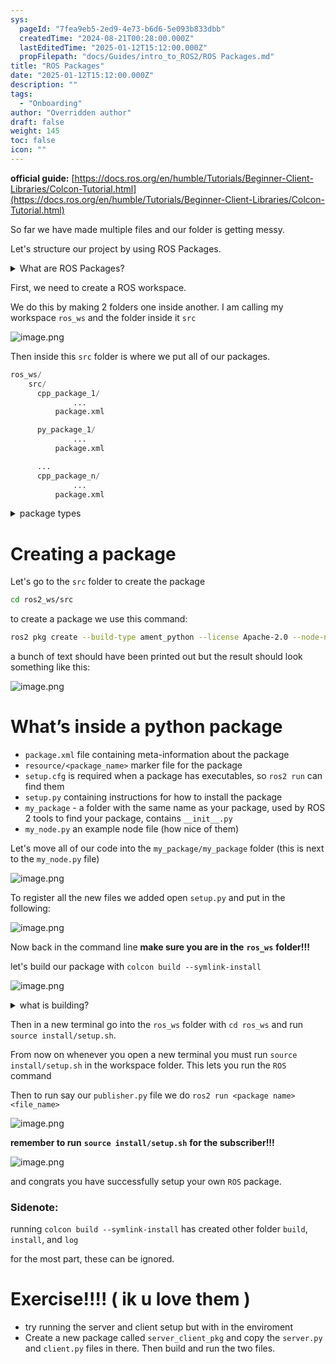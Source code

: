 ```yaml
---
sys:
  pageId: "7fea9eb5-2ed9-4e73-b6d6-5e093b833dbb"
  createdTime: "2024-08-21T00:28:00.000Z"
  lastEditedTime: "2025-01-12T15:12:00.000Z"
  propFilepath: "docs/Guides/intro_to_ROS2/ROS Packages.md"
title: "ROS Packages"
date: "2025-01-12T15:12:00.000Z"
description: ""
tags:
  - "Onboarding"
author: "Overridden author"
draft: false
weight: 145
toc: false
icon: ""
---
```


**official guide:** [https://docs.ros.org/en/humble/Tutorials/Beginner-Client-Libraries/Colcon-Tutorial.html](https://docs.ros.org/en/humble/Tutorials/Beginner-Client-Libraries/Colcon-Tutorial.html)

So far we have made multiple files and our folder is getting messy.

Let's structure our project by using ROS Packages.

<details>

<summary>What are ROS Packages?</summary>

ROS Packages are, as the name implies, packages of code that are highly sharable between ROS developers.

They consist of a folder, `package.xml` file, and source code

```python
      cpp_package_1/
		      ... imagine much code files here ..
          package.xml
```

</details>

First, we need to create a ROS workspace.

We do this by making 2 folders one inside another. I am calling my workspace `ros_ws` and the folder inside it `src`

![image.png](https://prod-files-secure.s3.us-west-2.amazonaws.com/d518164a-d88e-44d1-a4ee-3adb3bd8bce0/70706947-fd18-4537-a67b-e12946812d31/image.png?X-Amz-Algorithm=AWS4-HMAC-SHA256&X-Amz-Content-Sha256=UNSIGNED-PAYLOAD&X-Amz-Credential=ASIAZI2LB4662IOPSZN2%2F20250309%2Fus-west-2%2Fs3%2Faws4_request&X-Amz-Date=20250309T160725Z&X-Amz-Expires=3600&X-Amz-Security-Token=IQoJb3JpZ2luX2VjECwaCXVzLXdlc3QtMiJIMEYCIQDaGUDG4I1rFTNOTCDR%2Bqguz6hnGCUYgYEiWe8jcbQldQIhAKJDhljbHEUnxTLJFPj6Du7Gc3GMEmai1Fv4KwCkz11dKv8DCHUQABoMNjM3NDIzMTgzODA1Igy3yvTwn7%2FuAPMQ7%2FAq3ANkm66QEDtMijr75uqlieU8wI%2B3DYpb2AdFIpSZ%2BhM8Jc4x7kW5fmrUcrr4L%2Fjc71%2FL9F9lo9RbW1K3hOYdSv%2B5%2ByJyIPRjwq4nneWwY72jFKt9zWO0KoklAhHMEDd11DTxEw8Kjneb%2Fce7AjV2Cp%2Bs9dHxT3E3%2B9SYqylx8Ka8QnM8apvgtiij88WRePrMJ5v0aBJJ7N1S8Z47nGNqhCCIFRwcEB9fLpaWvA3eMbGw6Wq8QDIlfeQWNIkCbq0Tf0pkOm0MH1U%2BTdFKo4roPtW1DXQBhrU9Nys6UqJ%2BucD4wCC4HP02SKrFPXq8%2BBgV3nhmoIp0RI0m%2B00CximaTtEhiPepeapgtCiep2p8sM%2BfeI32Nb511BGuizwIvy5ZQP5YuLgjEr8QXsUL7%2BFUQYo7wkprV0cLnCFQMvXOh8DSMOqLJakhQDpUmTLHos52CA6ozGeBmBB1ohqy%2F%2BTdjP8XH5qoVxhc%2F1Zx2pmkxKqzL1%2FHjTi5SI69U2qBJ%2BuuL%2FbvlxFo4QdMhzkaRRYmBbnrLv0wM5Ul5sDdaqrGuBhIJxb0Nc6AMVJf13p8ELXKLqe29w1XKFLVgOoM%2F1gq1Z1jEFZL7G0IacJ%2BXxCwir5Y4kDfZyBdFLc%2BmlQsXjD5hra%2BBjqkAQJXpZx6N0nSh5m7ZENFmXLk085nooR%2FSfPUQQaQP%2BadHS8drVEsHrHfbwtuqvu3ylvNCkhZ2T4lVrmvrH%2FRKUHUQ3iFIND4x1lrjPV8h5HVwU1ZP4q9EBt1O6uZdZcpdRiRIiWsCWmF4DHXyIfqmqLWXPey3GfbhJgba2HUZFBvqbxvNdgLcSS7P133rqhEh%2BzaK8P%2FQ%2F9RCLv6qt2OjfnJwfrV&X-Amz-Signature=9ca13c0efec826ee8c1c3c635dac15ebbe3e5f5922a9175459d1ea1c49d36bf0&X-Amz-SignedHeaders=host&x-id=GetObject)

Then inside this `src` folder is where we put all of our packages.

```python
ros_ws/
    src/
      cpp_package_1/
		      ...
          package.xml

      py_package_1/
		      ...
          package.xml

      ...
      cpp_package_n/
		      ...
          package.xml

```

<details>

<summary>package types</summary>

packages can be either `C++` or python.

the intern file structure is different for each but for this guide we will stick to creating python packages

</details>

# Creating a package

Let's go to the `src` folder to create the package

```bash
cd ros2_ws/src
```

to create a package we use this command:

```bash
ros2 pkg create --build-type ament_python --license Apache-2.0 --node-name my_node my_package
```

a bunch of text should have been printed out but the result should look something like this:

![image.png](https://prod-files-secure.s3.us-west-2.amazonaws.com/d518164a-d88e-44d1-a4ee-3adb3bd8bce0/e6cf1e3f-8512-4a3e-b131-079f800bf3e8/image.png?X-Amz-Algorithm=AWS4-HMAC-SHA256&X-Amz-Content-Sha256=UNSIGNED-PAYLOAD&X-Amz-Credential=ASIAZI2LB4662IOPSZN2%2F20250309%2Fus-west-2%2Fs3%2Faws4_request&X-Amz-Date=20250309T160725Z&X-Amz-Expires=3600&X-Amz-Security-Token=IQoJb3JpZ2luX2VjECwaCXVzLXdlc3QtMiJIMEYCIQDaGUDG4I1rFTNOTCDR%2Bqguz6hnGCUYgYEiWe8jcbQldQIhAKJDhljbHEUnxTLJFPj6Du7Gc3GMEmai1Fv4KwCkz11dKv8DCHUQABoMNjM3NDIzMTgzODA1Igy3yvTwn7%2FuAPMQ7%2FAq3ANkm66QEDtMijr75uqlieU8wI%2B3DYpb2AdFIpSZ%2BhM8Jc4x7kW5fmrUcrr4L%2Fjc71%2FL9F9lo9RbW1K3hOYdSv%2B5%2ByJyIPRjwq4nneWwY72jFKt9zWO0KoklAhHMEDd11DTxEw8Kjneb%2Fce7AjV2Cp%2Bs9dHxT3E3%2B9SYqylx8Ka8QnM8apvgtiij88WRePrMJ5v0aBJJ7N1S8Z47nGNqhCCIFRwcEB9fLpaWvA3eMbGw6Wq8QDIlfeQWNIkCbq0Tf0pkOm0MH1U%2BTdFKo4roPtW1DXQBhrU9Nys6UqJ%2BucD4wCC4HP02SKrFPXq8%2BBgV3nhmoIp0RI0m%2B00CximaTtEhiPepeapgtCiep2p8sM%2BfeI32Nb511BGuizwIvy5ZQP5YuLgjEr8QXsUL7%2BFUQYo7wkprV0cLnCFQMvXOh8DSMOqLJakhQDpUmTLHos52CA6ozGeBmBB1ohqy%2F%2BTdjP8XH5qoVxhc%2F1Zx2pmkxKqzL1%2FHjTi5SI69U2qBJ%2BuuL%2FbvlxFo4QdMhzkaRRYmBbnrLv0wM5Ul5sDdaqrGuBhIJxb0Nc6AMVJf13p8ELXKLqe29w1XKFLVgOoM%2F1gq1Z1jEFZL7G0IacJ%2BXxCwir5Y4kDfZyBdFLc%2BmlQsXjD5hra%2BBjqkAQJXpZx6N0nSh5m7ZENFmXLk085nooR%2FSfPUQQaQP%2BadHS8drVEsHrHfbwtuqvu3ylvNCkhZ2T4lVrmvrH%2FRKUHUQ3iFIND4x1lrjPV8h5HVwU1ZP4q9EBt1O6uZdZcpdRiRIiWsCWmF4DHXyIfqmqLWXPey3GfbhJgba2HUZFBvqbxvNdgLcSS7P133rqhEh%2BzaK8P%2FQ%2F9RCLv6qt2OjfnJwfrV&X-Amz-Signature=8efabf34f845c823fc2c8222de452f936f4c5afcdcd099abfc4a079b7ce00ef2&X-Amz-SignedHeaders=host&x-id=GetObject)

# What’s inside a python package

- `package.xml` file containing meta-information about the package
- `resource/<package_name>` marker file for the package
- `setup.cfg` is required when a package has executables, so `ros2 run` can find them
- `setup.py` containing instructions for how to install the package
- `my_package` - a folder with the same name as your package, used by ROS 2 tools to find your package, contains `__init__.py`
- `my_node.py` an example node file (how nice of them)

Let's move all of our code into the `my_package/my_package` folder (this is next to the `my_node.py` file)

![image.png](https://prod-files-secure.s3.us-west-2.amazonaws.com/d518164a-d88e-44d1-a4ee-3adb3bd8bce0/9ce58f11-0da9-4d3e-b86d-506a9685d378/image.png?X-Amz-Algorithm=AWS4-HMAC-SHA256&X-Amz-Content-Sha256=UNSIGNED-PAYLOAD&X-Amz-Credential=ASIAZI2LB4662IOPSZN2%2F20250309%2Fus-west-2%2Fs3%2Faws4_request&X-Amz-Date=20250309T160725Z&X-Amz-Expires=3600&X-Amz-Security-Token=IQoJb3JpZ2luX2VjECwaCXVzLXdlc3QtMiJIMEYCIQDaGUDG4I1rFTNOTCDR%2Bqguz6hnGCUYgYEiWe8jcbQldQIhAKJDhljbHEUnxTLJFPj6Du7Gc3GMEmai1Fv4KwCkz11dKv8DCHUQABoMNjM3NDIzMTgzODA1Igy3yvTwn7%2FuAPMQ7%2FAq3ANkm66QEDtMijr75uqlieU8wI%2B3DYpb2AdFIpSZ%2BhM8Jc4x7kW5fmrUcrr4L%2Fjc71%2FL9F9lo9RbW1K3hOYdSv%2B5%2ByJyIPRjwq4nneWwY72jFKt9zWO0KoklAhHMEDd11DTxEw8Kjneb%2Fce7AjV2Cp%2Bs9dHxT3E3%2B9SYqylx8Ka8QnM8apvgtiij88WRePrMJ5v0aBJJ7N1S8Z47nGNqhCCIFRwcEB9fLpaWvA3eMbGw6Wq8QDIlfeQWNIkCbq0Tf0pkOm0MH1U%2BTdFKo4roPtW1DXQBhrU9Nys6UqJ%2BucD4wCC4HP02SKrFPXq8%2BBgV3nhmoIp0RI0m%2B00CximaTtEhiPepeapgtCiep2p8sM%2BfeI32Nb511BGuizwIvy5ZQP5YuLgjEr8QXsUL7%2BFUQYo7wkprV0cLnCFQMvXOh8DSMOqLJakhQDpUmTLHos52CA6ozGeBmBB1ohqy%2F%2BTdjP8XH5qoVxhc%2F1Zx2pmkxKqzL1%2FHjTi5SI69U2qBJ%2BuuL%2FbvlxFo4QdMhzkaRRYmBbnrLv0wM5Ul5sDdaqrGuBhIJxb0Nc6AMVJf13p8ELXKLqe29w1XKFLVgOoM%2F1gq1Z1jEFZL7G0IacJ%2BXxCwir5Y4kDfZyBdFLc%2BmlQsXjD5hra%2BBjqkAQJXpZx6N0nSh5m7ZENFmXLk085nooR%2FSfPUQQaQP%2BadHS8drVEsHrHfbwtuqvu3ylvNCkhZ2T4lVrmvrH%2FRKUHUQ3iFIND4x1lrjPV8h5HVwU1ZP4q9EBt1O6uZdZcpdRiRIiWsCWmF4DHXyIfqmqLWXPey3GfbhJgba2HUZFBvqbxvNdgLcSS7P133rqhEh%2BzaK8P%2FQ%2F9RCLv6qt2OjfnJwfrV&X-Amz-Signature=6ec675ccf9d986a869ad84b30643c45d5444a2a5abb7edc132b0c148540cca3f&X-Amz-SignedHeaders=host&x-id=GetObject)

To register all the new files we added open `setup.py` and put in the following:

![image.png](https://prod-files-secure.s3.us-west-2.amazonaws.com/d518164a-d88e-44d1-a4ee-3adb3bd8bce0/1cd7c262-4cae-4496-9d75-c178537d24a2/image.png?X-Amz-Algorithm=AWS4-HMAC-SHA256&X-Amz-Content-Sha256=UNSIGNED-PAYLOAD&X-Amz-Credential=ASIAZI2LB4662IOPSZN2%2F20250309%2Fus-west-2%2Fs3%2Faws4_request&X-Amz-Date=20250309T160725Z&X-Amz-Expires=3600&X-Amz-Security-Token=IQoJb3JpZ2luX2VjECwaCXVzLXdlc3QtMiJIMEYCIQDaGUDG4I1rFTNOTCDR%2Bqguz6hnGCUYgYEiWe8jcbQldQIhAKJDhljbHEUnxTLJFPj6Du7Gc3GMEmai1Fv4KwCkz11dKv8DCHUQABoMNjM3NDIzMTgzODA1Igy3yvTwn7%2FuAPMQ7%2FAq3ANkm66QEDtMijr75uqlieU8wI%2B3DYpb2AdFIpSZ%2BhM8Jc4x7kW5fmrUcrr4L%2Fjc71%2FL9F9lo9RbW1K3hOYdSv%2B5%2ByJyIPRjwq4nneWwY72jFKt9zWO0KoklAhHMEDd11DTxEw8Kjneb%2Fce7AjV2Cp%2Bs9dHxT3E3%2B9SYqylx8Ka8QnM8apvgtiij88WRePrMJ5v0aBJJ7N1S8Z47nGNqhCCIFRwcEB9fLpaWvA3eMbGw6Wq8QDIlfeQWNIkCbq0Tf0pkOm0MH1U%2BTdFKo4roPtW1DXQBhrU9Nys6UqJ%2BucD4wCC4HP02SKrFPXq8%2BBgV3nhmoIp0RI0m%2B00CximaTtEhiPepeapgtCiep2p8sM%2BfeI32Nb511BGuizwIvy5ZQP5YuLgjEr8QXsUL7%2BFUQYo7wkprV0cLnCFQMvXOh8DSMOqLJakhQDpUmTLHos52CA6ozGeBmBB1ohqy%2F%2BTdjP8XH5qoVxhc%2F1Zx2pmkxKqzL1%2FHjTi5SI69U2qBJ%2BuuL%2FbvlxFo4QdMhzkaRRYmBbnrLv0wM5Ul5sDdaqrGuBhIJxb0Nc6AMVJf13p8ELXKLqe29w1XKFLVgOoM%2F1gq1Z1jEFZL7G0IacJ%2BXxCwir5Y4kDfZyBdFLc%2BmlQsXjD5hra%2BBjqkAQJXpZx6N0nSh5m7ZENFmXLk085nooR%2FSfPUQQaQP%2BadHS8drVEsHrHfbwtuqvu3ylvNCkhZ2T4lVrmvrH%2FRKUHUQ3iFIND4x1lrjPV8h5HVwU1ZP4q9EBt1O6uZdZcpdRiRIiWsCWmF4DHXyIfqmqLWXPey3GfbhJgba2HUZFBvqbxvNdgLcSS7P133rqhEh%2BzaK8P%2FQ%2F9RCLv6qt2OjfnJwfrV&X-Amz-Signature=39cabfe7ec400b1b17e4f941d9a9fb093db36adf9527522f73d85b6a94acaf59&X-Amz-SignedHeaders=host&x-id=GetObject)

Now back in the command line **make sure you are in the** **`ros_ws`** **folder!!!**

let's build our package with `colcon build --symlink-install`

![image.png](https://prod-files-secure.s3.us-west-2.amazonaws.com/d518164a-d88e-44d1-a4ee-3adb3bd8bce0/2f2a0d27-b173-48fd-b189-5f5c0ce65619/image.png?X-Amz-Algorithm=AWS4-HMAC-SHA256&X-Amz-Content-Sha256=UNSIGNED-PAYLOAD&X-Amz-Credential=ASIAZI2LB4662IOPSZN2%2F20250309%2Fus-west-2%2Fs3%2Faws4_request&X-Amz-Date=20250309T160725Z&X-Amz-Expires=3600&X-Amz-Security-Token=IQoJb3JpZ2luX2VjECwaCXVzLXdlc3QtMiJIMEYCIQDaGUDG4I1rFTNOTCDR%2Bqguz6hnGCUYgYEiWe8jcbQldQIhAKJDhljbHEUnxTLJFPj6Du7Gc3GMEmai1Fv4KwCkz11dKv8DCHUQABoMNjM3NDIzMTgzODA1Igy3yvTwn7%2FuAPMQ7%2FAq3ANkm66QEDtMijr75uqlieU8wI%2B3DYpb2AdFIpSZ%2BhM8Jc4x7kW5fmrUcrr4L%2Fjc71%2FL9F9lo9RbW1K3hOYdSv%2B5%2ByJyIPRjwq4nneWwY72jFKt9zWO0KoklAhHMEDd11DTxEw8Kjneb%2Fce7AjV2Cp%2Bs9dHxT3E3%2B9SYqylx8Ka8QnM8apvgtiij88WRePrMJ5v0aBJJ7N1S8Z47nGNqhCCIFRwcEB9fLpaWvA3eMbGw6Wq8QDIlfeQWNIkCbq0Tf0pkOm0MH1U%2BTdFKo4roPtW1DXQBhrU9Nys6UqJ%2BucD4wCC4HP02SKrFPXq8%2BBgV3nhmoIp0RI0m%2B00CximaTtEhiPepeapgtCiep2p8sM%2BfeI32Nb511BGuizwIvy5ZQP5YuLgjEr8QXsUL7%2BFUQYo7wkprV0cLnCFQMvXOh8DSMOqLJakhQDpUmTLHos52CA6ozGeBmBB1ohqy%2F%2BTdjP8XH5qoVxhc%2F1Zx2pmkxKqzL1%2FHjTi5SI69U2qBJ%2BuuL%2FbvlxFo4QdMhzkaRRYmBbnrLv0wM5Ul5sDdaqrGuBhIJxb0Nc6AMVJf13p8ELXKLqe29w1XKFLVgOoM%2F1gq1Z1jEFZL7G0IacJ%2BXxCwir5Y4kDfZyBdFLc%2BmlQsXjD5hra%2BBjqkAQJXpZx6N0nSh5m7ZENFmXLk085nooR%2FSfPUQQaQP%2BadHS8drVEsHrHfbwtuqvu3ylvNCkhZ2T4lVrmvrH%2FRKUHUQ3iFIND4x1lrjPV8h5HVwU1ZP4q9EBt1O6uZdZcpdRiRIiWsCWmF4DHXyIfqmqLWXPey3GfbhJgba2HUZFBvqbxvNdgLcSS7P133rqhEh%2BzaK8P%2FQ%2F9RCLv6qt2OjfnJwfrV&X-Amz-Signature=1d85f4f19322711616201d542f8a33cc4d99f36897a3baa9bbd9c7e6cc1cc71f&X-Amz-SignedHeaders=host&x-id=GetObject)

<details>

<summary>what is building?</summary>

if you are a CS major at Rose-Hulman you will learn the answer to this in CSSE132

but TLDR; is it combines all the code files into one program that can be run easily 

</details>

Then in a new terminal go into the `ros_ws` folder with `cd ros_ws` and run `source install/setup.sh`. 

From now on whenever you open a new terminal you must run `source install/setup.sh` in the workspace folder. This lets you run the `ROS` command

Then to run say our `publisher.py` file we do `ros2 run <package name> <file_name>`

![image.png](https://prod-files-secure.s3.us-west-2.amazonaws.com/d518164a-d88e-44d1-a4ee-3adb3bd8bce0/4f4b1219-3a44-4632-aa0a-ce3471699f59/image.png?X-Amz-Algorithm=AWS4-HMAC-SHA256&X-Amz-Content-Sha256=UNSIGNED-PAYLOAD&X-Amz-Credential=ASIAZI2LB4662IOPSZN2%2F20250309%2Fus-west-2%2Fs3%2Faws4_request&X-Amz-Date=20250309T160725Z&X-Amz-Expires=3600&X-Amz-Security-Token=IQoJb3JpZ2luX2VjECwaCXVzLXdlc3QtMiJIMEYCIQDaGUDG4I1rFTNOTCDR%2Bqguz6hnGCUYgYEiWe8jcbQldQIhAKJDhljbHEUnxTLJFPj6Du7Gc3GMEmai1Fv4KwCkz11dKv8DCHUQABoMNjM3NDIzMTgzODA1Igy3yvTwn7%2FuAPMQ7%2FAq3ANkm66QEDtMijr75uqlieU8wI%2B3DYpb2AdFIpSZ%2BhM8Jc4x7kW5fmrUcrr4L%2Fjc71%2FL9F9lo9RbW1K3hOYdSv%2B5%2ByJyIPRjwq4nneWwY72jFKt9zWO0KoklAhHMEDd11DTxEw8Kjneb%2Fce7AjV2Cp%2Bs9dHxT3E3%2B9SYqylx8Ka8QnM8apvgtiij88WRePrMJ5v0aBJJ7N1S8Z47nGNqhCCIFRwcEB9fLpaWvA3eMbGw6Wq8QDIlfeQWNIkCbq0Tf0pkOm0MH1U%2BTdFKo4roPtW1DXQBhrU9Nys6UqJ%2BucD4wCC4HP02SKrFPXq8%2BBgV3nhmoIp0RI0m%2B00CximaTtEhiPepeapgtCiep2p8sM%2BfeI32Nb511BGuizwIvy5ZQP5YuLgjEr8QXsUL7%2BFUQYo7wkprV0cLnCFQMvXOh8DSMOqLJakhQDpUmTLHos52CA6ozGeBmBB1ohqy%2F%2BTdjP8XH5qoVxhc%2F1Zx2pmkxKqzL1%2FHjTi5SI69U2qBJ%2BuuL%2FbvlxFo4QdMhzkaRRYmBbnrLv0wM5Ul5sDdaqrGuBhIJxb0Nc6AMVJf13p8ELXKLqe29w1XKFLVgOoM%2F1gq1Z1jEFZL7G0IacJ%2BXxCwir5Y4kDfZyBdFLc%2BmlQsXjD5hra%2BBjqkAQJXpZx6N0nSh5m7ZENFmXLk085nooR%2FSfPUQQaQP%2BadHS8drVEsHrHfbwtuqvu3ylvNCkhZ2T4lVrmvrH%2FRKUHUQ3iFIND4x1lrjPV8h5HVwU1ZP4q9EBt1O6uZdZcpdRiRIiWsCWmF4DHXyIfqmqLWXPey3GfbhJgba2HUZFBvqbxvNdgLcSS7P133rqhEh%2BzaK8P%2FQ%2F9RCLv6qt2OjfnJwfrV&X-Amz-Signature=8c1817ea0f49746517ae3fea7b424140d3630fc63695c320a59d1d204b98a1d6&X-Amz-SignedHeaders=host&x-id=GetObject)

**remember to run** **`source install/setup.sh`** **for the subscriber!!!**

![image.png](https://prod-files-secure.s3.us-west-2.amazonaws.com/d518164a-d88e-44d1-a4ee-3adb3bd8bce0/02121119-dad4-49ec-8356-c956108b4243/image.png?X-Amz-Algorithm=AWS4-HMAC-SHA256&X-Amz-Content-Sha256=UNSIGNED-PAYLOAD&X-Amz-Credential=ASIAZI2LB4662IOPSZN2%2F20250309%2Fus-west-2%2Fs3%2Faws4_request&X-Amz-Date=20250309T160725Z&X-Amz-Expires=3600&X-Amz-Security-Token=IQoJb3JpZ2luX2VjECwaCXVzLXdlc3QtMiJIMEYCIQDaGUDG4I1rFTNOTCDR%2Bqguz6hnGCUYgYEiWe8jcbQldQIhAKJDhljbHEUnxTLJFPj6Du7Gc3GMEmai1Fv4KwCkz11dKv8DCHUQABoMNjM3NDIzMTgzODA1Igy3yvTwn7%2FuAPMQ7%2FAq3ANkm66QEDtMijr75uqlieU8wI%2B3DYpb2AdFIpSZ%2BhM8Jc4x7kW5fmrUcrr4L%2Fjc71%2FL9F9lo9RbW1K3hOYdSv%2B5%2ByJyIPRjwq4nneWwY72jFKt9zWO0KoklAhHMEDd11DTxEw8Kjneb%2Fce7AjV2Cp%2Bs9dHxT3E3%2B9SYqylx8Ka8QnM8apvgtiij88WRePrMJ5v0aBJJ7N1S8Z47nGNqhCCIFRwcEB9fLpaWvA3eMbGw6Wq8QDIlfeQWNIkCbq0Tf0pkOm0MH1U%2BTdFKo4roPtW1DXQBhrU9Nys6UqJ%2BucD4wCC4HP02SKrFPXq8%2BBgV3nhmoIp0RI0m%2B00CximaTtEhiPepeapgtCiep2p8sM%2BfeI32Nb511BGuizwIvy5ZQP5YuLgjEr8QXsUL7%2BFUQYo7wkprV0cLnCFQMvXOh8DSMOqLJakhQDpUmTLHos52CA6ozGeBmBB1ohqy%2F%2BTdjP8XH5qoVxhc%2F1Zx2pmkxKqzL1%2FHjTi5SI69U2qBJ%2BuuL%2FbvlxFo4QdMhzkaRRYmBbnrLv0wM5Ul5sDdaqrGuBhIJxb0Nc6AMVJf13p8ELXKLqe29w1XKFLVgOoM%2F1gq1Z1jEFZL7G0IacJ%2BXxCwir5Y4kDfZyBdFLc%2BmlQsXjD5hra%2BBjqkAQJXpZx6N0nSh5m7ZENFmXLk085nooR%2FSfPUQQaQP%2BadHS8drVEsHrHfbwtuqvu3ylvNCkhZ2T4lVrmvrH%2FRKUHUQ3iFIND4x1lrjPV8h5HVwU1ZP4q9EBt1O6uZdZcpdRiRIiWsCWmF4DHXyIfqmqLWXPey3GfbhJgba2HUZFBvqbxvNdgLcSS7P133rqhEh%2BzaK8P%2FQ%2F9RCLv6qt2OjfnJwfrV&X-Amz-Signature=83c567f689215618ecb838bcb615209d3e1ecd0d0a9d6ffb9e2b749861f5e48b&X-Amz-SignedHeaders=host&x-id=GetObject)

and congrats you have successfully setup your own `ROS` package.

### Sidenote:

running `colcon build --symlink-install` has created other folder `build`, `install`, and `log`

for the most part, these can be ignored.

# Exercise!!!! ( ik u love them )

- try running the server and client setup but with in the enviroment
- Create a new package called `server_client_pkg` and copy the `server.py` and `client.py` files in there. Then build and run the two files.
